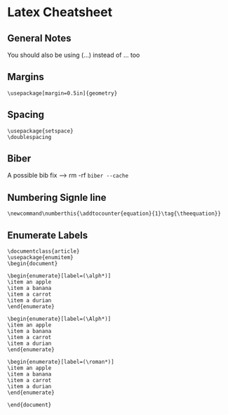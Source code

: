 Latex Cheatsheet
================

General Notes
-------------
You should also be using \(...\) instead of $...$ too

Margins
-------
    \usepackage[margin=0.5in]{geometry}

Spacing
-------
    \usepackage{setspace}
    \doublespacing

Biber
-----

A possible bib fix --> rm -rf `biber --cache`

Numbering Signle line
---------------------

    \newcommand\numberthis{\addtocounter{equation}{1}\tag{\theequation}}

Enumerate Labels
----------------
    \documentclass{article}
    \usepackage{enumitem}
    \begin{document}

    \begin{enumerate}[label=(\alph*)]
    \item an apple
    \item a banana
    \item a carrot
    \item a durian
    \end{enumerate}

    \begin{enumerate}[label=(\Alph*)]
    \item an apple
    \item a banana
    \item a carrot
    \item a durian
    \end{enumerate}

    \begin{enumerate}[label=(\roman*)]
    \item an apple
    \item a banana
    \item a carrot
    \item a durian
    \end{enumerate}

    \end{document}
